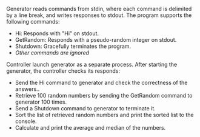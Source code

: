 Generator reads commands from stdin, where each command is delimited by a line break, and writes responses to stdout.
The program supports the following commands:

- Hi: Responds with "Hi" on stdout.
- GetRandom: Responds with a pseudo-random integer on stdout.
- Shutdown: Gracefully terminates the program.
- *Other commands are ignored*

Controller launch generator as a separate process.
After starting the generator, the controller checks its responds:

- Send the Hi command to generator and check the correctness of the answers..
- Retrieve 100 random numbers by sending the GetRandom command to generator 100 times.
- Send a Shutdown command to generator to terminate it.
- Sort the list of retrieved random numbers and print the sorted list to the console.
- Calculate and print the average and median of the numbers.

